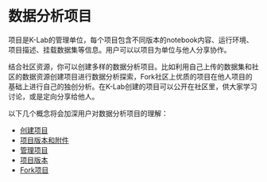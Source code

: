 # 数据分析项目

项目是K-Lab的管理单位，每个项目包含不同版本的notebook内容、运行环境、项目描述、挂载数据集等信息。用户可以以项目为单位与他人分享协作。

结合社区资源，你可以创建多样的数据分析项目。比如利用自己上传的数据集和社区的数据资源创建项目进行数据分析探索，Fork社区上优质的项目在他人项目的基础上进行自己的独创分析。在K-Lab创建的项目可以公开在社区里，供大家学习讨论，或是定向分享给他人。

以下几个概念将会加深用户对数据分析项目的理解：
* [创建项目](./create_lab.md)
* [项目版本和附件](./version.md)
* [管理项目](./manage_lab.md)
* [项目版本](./version_lab.md)
* [Fork项目](./fork_lab.md)

